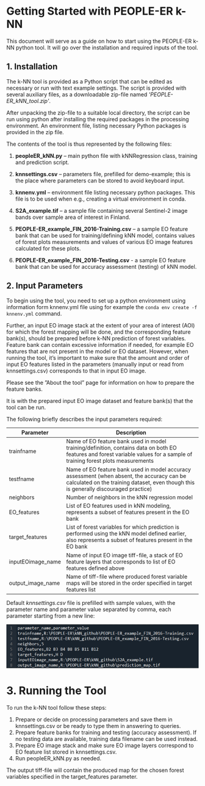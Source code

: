 # Getting Started with PEOPLE-ER k-NN

This document will serve as a guide on how to start using the PEOPLE-ER k-NN python tool. It will go over the installation and required inputs of the tool.

## 1. Installation

The k-NN tool is provided as a Python script that can be edited as necessary or run with text example settings. The script is provided with several auxiliary files, as a downloadable zip-file named *'PEOPLE-ER_kNN_tool.zip'*.

After unpacking the zip-file to a suitable local directory, the script can be run using python after installing the required packages in the processing environment. An environment file, listing necessary Python packages is provided in the zip file.

The contents of the tool is thus represented by the following files:

1. **peopleER_kNN.py** – main python file with kNNRegression class, training and prediction script. 

2. **knnsettings.csv** – parameters file, prefilled for demo-example; this is the place where parameters can be stored to avoid keyboard input. 

3. **knnenv.yml** – environment file listing necessary python packages. This file is to be used when e.g., creating a virtual environment in conda.  

4. **S2A_example.tif** – a sample file containing several Sentinel-2 image bands over sample area of interest in Finland. 

5. **PEOPLE-ER_example_FIN_2016-Training.csv** – a sample EO feature bank that can be used for training/defining kNN model, contains values of forest plots measurements and values of various EO image features calculated for these plots.  

6. **PEOPLE-ER_example_FIN_2016-Testing.csv** - a sample EO feature bank that can be used for accuracy assessment (testing) of kNN model.

## 2. Input Parameters

To begin using the tool, you need to set up a python environment using information form knnenv.yml file using for example the ```conda env create -f knnenv.yml``` command.

Further, an input EO image stack at the extent of your area of interest (AOI) for which the forest mapping will be done, and the corresponding feature bank(s), should be prepared before k-NN prediction of forest variables. Feature bank can contain excessive information if needed, for example EO features that are not present in the model or EO dataset. However, when running the tool, it’s important to make sure that the amount and order of input EO features listed in the parameters (manually input or read from knnsettings.csv) corresponds to that in input EO image.  

Please see the ”About the tool” page for information on how to prepare the feature banks.  

It is with the prepared input EO image dataset and feature bank(s) that the tool can be run.

The following briefly describes the input parameters required:

| Parameter | Description |
| --- | --- |
| trainfname | Name of EO feature bank used in model training/definition, contains data on both EO features and forest variable values for a sample of training forest plots measurements   |
| testfname | Name of EO feature bank used in model accuracy assessment (when absent, the accuracy can be calculated on the training dataset, even though this is generally discouraged practice) |
| neighbors | Number of neighbors in the kNN regression model |
| EO_features | List of EO features used in kNN modeling, represents a subset of features present in the EO bank |
| target_features | List of forest variables for which prediction is performed using the kNN model defined earlier, also represents a subset of features present in the EO bank |
| inputEOimage_name | Name of input EO image tiff-file, a stack of EO feature layers that corresponds to list of EO features defined above |
| output_image_name | Name of tiff-file where produced forest variable maps will be stored in the order specified in target features list|

Default *knnsettings.csv* file is prefilled with sample values, with the parameter name and parameter value separated by comma, each parameter starting from a new line:  

![image](asset/knnsetting_example.png)

# 3. Running the Tool

To run the k-NN tool follow these steps:

1. Prepare or decide on processing parameters and save them in knnsettings.csv or be ready to type them in answering to queries.
2. Prepare feature banks for training and testing (accuracy assessment). If no testing data are available, training data filename can be used instead.
3. Prepare EO image stack and make sure EO image layers correspond to EO feature list stored in knnsettings.csv.
4. Run peopleER_kNN.py as needed.

The output tiff-file will contain the produced map for the chosen forest variables specified in the target_features parameter.